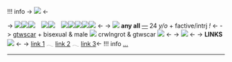 !!! info
-> ![](https://cdn.discordapp.com/attachments/1139597744114237492/1207140420841242624/up7aesjaggtjworb3fdfjhl4_1.webp?ex=65de901f&is=65cc1b1f&hm=1df965adbc811a62d65ba1abacfa3afad5670250b6a24c93075f02293ff1aad6&) <-

-> ![](https://64.media.tumblr.com/6b3570a4ce7417450ba03d1f45b6cbfb/2313d36cf97552ad-30/s75x75_c1/946baaccb86d243d82cff0fc5e74567c59d477a9.gifv)![](https://64.media.tumblr.com/46db35a51b6bb92bfdca9def32cce9c4/2313d36cf97552ad-3f/s75x75_c1/d7dc84a2e521f9873a3850044c7fa9b412ffc187.gifv)![](https://64.media.tumblr.com/46db35a51b6bb92bfdca9def32cce9c4/2313d36cf97552ad-3f/s75x75_c1/d7dc84a2e521f9873a3850044c7fa9b412ffc187.gifv)　![](https://64.media.tumblr.com/073b1144805ca11f2f23fc6e3976a65b/2313d36cf97552ad-94/s75x75_c1/dc05d94707e51dd263dc5283062da63f99310c2b.gifv)![](https://64.media.tumblr.com/1e5da1452da921016c4fb1f5d2b407c7/2313d36cf97552ad-69/s75x75_c1/139f1cfc76e9c117894fe4061f52a4bc369c53aa.gifv)　![](https://64.media.tumblr.com/68dba05cff00d7e33c9ed71db86b6dbf/2313d36cf97552ad-88/s75x75_c1/d5695fe38ef10412fe33f22fd7a525f3e7cdfbe5.gifv)![](https://64.media.tumblr.com/90d5535b247cfa3d98e4a7c87964c192/2313d36cf97552ad-22/s75x75_c1/69591fe30cd4f275fe554486acf459b19ba5fd5f.gifv)![](https://64.media.tumblr.com/1e5da1452da921016c4fb1f5d2b407c7/2313d36cf97552ad-69/s75x75_c1/139f1cfc76e9c117894fe4061f52a4bc369c53aa.gifv)![](https://64.media.tumblr.com/2accc00b855b9e1641b235407c14bf78/2313d36cf97552ad-62/s75x75_c1/1e9644a7490284ed04270b7d10d2ec826446ab67.gifv)![](https://64.media.tumblr.com/5a871c885990035663511ba16c877b07/2313d36cf97552ad-d2/s75x75_c1/d719349f3752a2ce9920b74c2dc43b68935f7944.gifv) <-
-> ![](https://caterpie.crd.co/assets/images/gallery02/a1771ae1.gif?v=ce36ac9f) **any all** [—](/36kombat) 24 *y/o* + factive/intrj *!* <-
-> [gtwscar](https://hermitcraft.fandom.com/wiki/GoodTimesWithScar) + bisexual & male ![](https://64.media.tumblr.com/ed3a80abf78563381d6e3235113c8f88/c8ed30a7c6fdc419-eb/s75x75_c1/222e5085150df0faa045d9e5348afa5a15ca6053.gifv) crwlngrot & gtwscar ![](https://biscuit.crd.co/assets/images/gallery03/0ed759f7.gif?v=532faf5f) <-
-> ![](https://64.media.tumblr.com/2df8aa1075b57f61036422a4a280bea9/532527fb22cf57da-1c/s640x960/7ca5f3a042f80263ec9091ccf892a985d05edbd4.gifv) <-
-> **LINKS**![](https://files.catbox.moe/66qiay.gif) <-
-> [link 1](/widowswebbing) 𓂃 [link 2](https://youtube.fandom.com/wiki/Mumbo_Jumbo) 𓂃 [link 3](https://open.spotify.com/track/333pmMUD6c9aTo2iPw9bYA?si=292821497aa44f4d)<-
!!! info
[...](/36templates)
***